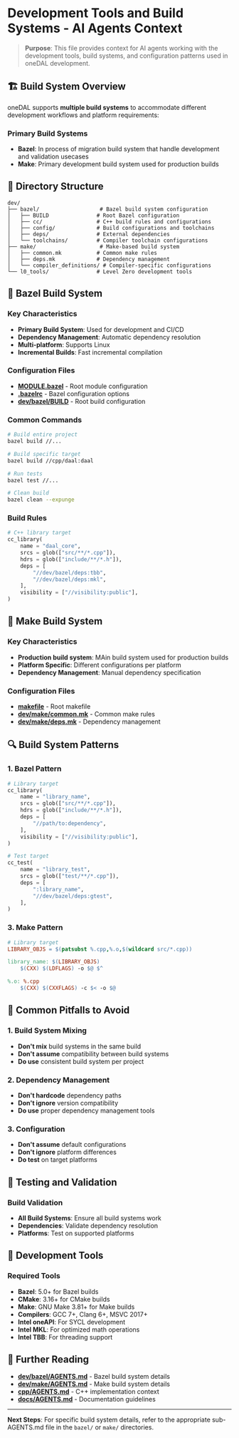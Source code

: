 # Development Tools and Build Systems - AI Agents Context

> **Purpose**: This file provides context for AI agents working with the development tools, build systems, and configuration patterns used in oneDAL development.

## 🏗️ Build System Overview

oneDAL supports **multiple build systems** to accommodate different development workflows and platform requirements:

### Primary Build Systems
- **Bazel**: In process of migration build system that handle development and validation usecases
- **Make**: Primary development build system used for production builds

## 📁 Directory Structure

```
dev/
├── bazel/                   # Bazel build system configuration
│   ├── BUILD               # Root Bazel configuration
│   ├── cc/                 # C++ build rules and configurations
│   ├── config/             # Build configurations and toolchains
│   ├── deps/               # External dependencies
│   └── toolchains/         # Compiler toolchain configurations
├── make/                    # Make-based build system
│   ├── common.mk           # Common make rules
│   ├── deps.mk             # Dependency management
│   └── compiler_definitions/ # Compiler-specific configurations
└── l0_tools/               # Level Zero development tools
```

## 🔧 Bazel Build System

### Key Characteristics
- **Primary Build System**: Used for development and CI/CD
- **Dependency Management**: Automatic dependency resolution
- **Multi-platform**: Supports Linux
- **Incremental Builds**: Fast incremental compilation

### Configuration Files
- **[MODULE.bazel](MODULE.bazel)** - Root module configuration
- **[.bazelrc](.bazelrc)** - Bazel configuration options
- **[dev/bazel/BUILD](bazel/BUILD)** - Root build configuration

### Common Commands
```bash
# Build entire project
bazel build //...

# Build specific target
bazel build //cpp/daal:daal

# Run tests
bazel test //...

# Clean build
bazel clean --expunge
```

### Build Rules
```python
# C++ library target
cc_library(
    name = "daal_core",
    srcs = glob(["src/**/*.cpp"]),
    hdrs = glob(["include/**/*.h"]),
    deps = [
        "//dev/bazel/deps:tbb",
        "//dev/bazel/deps:mkl",
    ],
    visibility = ["//visibility:public"],
)
```


## 🔧 Make Build System

### Key Characteristics
- **Production build system**: MAin build system used for production builds
- **Platform Specific**: Different configurations per platform
- **Dependency Management**: Manual dependency specification

### Configuration Files
- **[makefile](makefile)** - Root makefile
- **[dev/make/common.mk](make/common.mk)** - Common make rules
- **[dev/make/deps.mk](make/deps.mk)** - Dependency management



## 🔍 Build System Patterns

### 1. Bazel Pattern
```python
# Library target
cc_library(
    name = "library_name",
    srcs = glob(["src/**/*.cpp"]),
    hdrs = glob(["include/**/*.h"]),
    deps = [
        "//path/to:dependency",
    ],
    visibility = ["//visibility:public"],
)

# Test target
cc_test(
    name = "library_test",
    srcs = glob(["test/**/*.cpp"]),
    deps = [
        ":library_name",
        "//dev/bazel/deps:gtest",
    ],
)
```

### 3. Make Pattern
```makefile
# Library target
LIBRARY_OBJS = $(patsubst %.cpp,%.o,$(wildcard src/*.cpp))

library_name: $(LIBRARY_OBJS)
    $(CXX) $(LDFLAGS) -o $@ $^

%.o: %.cpp
    $(CXX) $(CXXFLAGS) -c $< -o $@
```

## 🚫 Common Pitfalls to Avoid

### 1. Build System Mixing
- **Don't mix** build systems in the same build
- **Don't assume** compatibility between build systems
- **Do use** consistent build system per project

### 2. Dependency Management
- **Don't hardcode** dependency paths
- **Don't ignore** version compatibility
- **Do use** proper dependency management tools

### 3. Configuration
- **Don't assume** default configurations
- **Don't ignore** platform differences
- **Do test** on target platforms

## 🧪 Testing and Validation

### Build Validation
- **All Build Systems**: Ensure all build systems work
- **Dependencies**: Validate dependency resolution
- **Platforms**: Test on supported platforms

## 🔧 Development Tools

### Required Tools
- **Bazel**: 5.0+ for Bazel builds
- **CMake**: 3.16+ for CMake builds
- **Make**: GNU Make 3.81+ for Make builds
- **Compilers**: GCC 7+, Clang 6+, MSVC 2017+
- **Intel oneAPI**: For SYCL development
- **Intel MKL**: For optimized math operations
- **Intel TBB**: For threading support

## 📖 Further Reading

- **[dev/bazel/AGENTS.md](bazel/AGENTS.md)** - Bazel build system details
- **[dev/make/AGENTS.md](make/AGENTS.md)** - Make build system details
- **[cpp/AGENTS.md](../cpp/AGENTS.md)** - C++ implementation context
- **[docs/AGENTS.md](../docs/AGENTS.md)** - Documentation guidelines

---

**Next Steps**: For specific build system details, refer to the appropriate sub-AGENTS.md file in the `bazel/` or `make/` directories.
